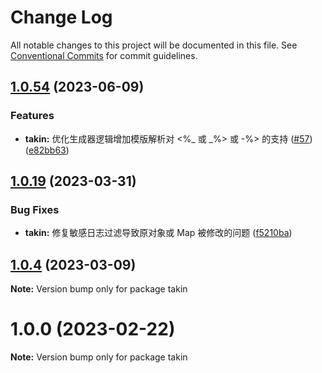 # Change Log

All notable changes to this project will be documented in this file.
See [Conventional Commits](https://conventionalcommits.org) for commit guidelines.

## [1.0.54](https://github.com/eleme/morjs/compare/v1.0.53...v1.0.54) (2023-06-09)


### Features

* **takin:** 优化生成器逻辑增加模版解析对 <%_ 或 _%> 或 -%> 的支持 ([#57](https://github.com/eleme/morjs/issues/57)) ([e82bb63](https://github.com/eleme/morjs/commit/e82bb63c23e27f8094083be6057e724a5fd7c0fa))





## [1.0.19](https://github.com/eleme/morjs/compare/v1.0.18...v1.0.19) (2023-03-31)


### Bug Fixes

* **takin:** 修复敏感日志过滤导致原对象或 Map 被修改的问题 ([f5210ba](https://github.com/eleme/morjs/commit/f5210baa07318d6ea983ddce8f9814b882cb1935))





## [1.0.4](https://github.com/eleme/morjs/compare/v1.0.3...v1.0.4) (2023-03-09)

**Note:** Version bump only for package takin





# 1.0.0 (2023-02-22)

**Note:** Version bump only for package takin
